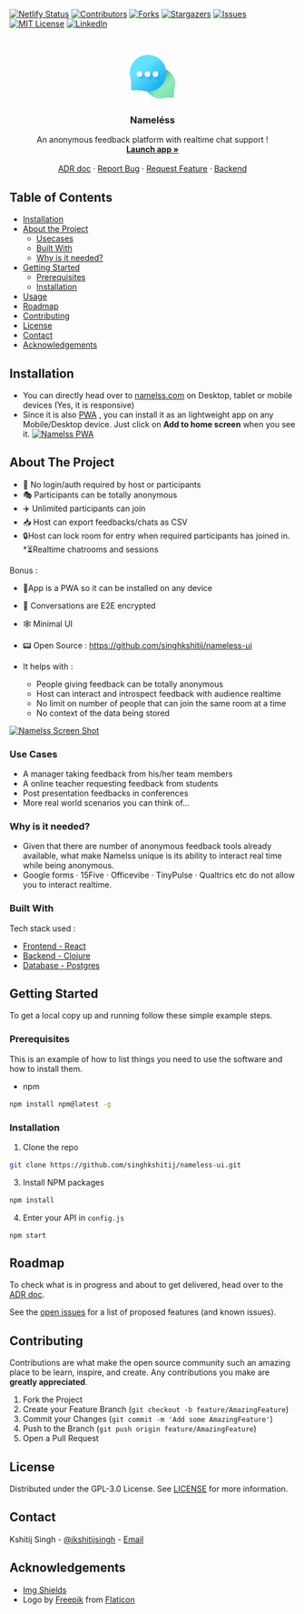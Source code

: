 [![Netlify Status](https://api.netlify.com/api/v1/badges/047a0bd7-2703-48ca-8bd8-07b1151857c4/deploy-status)](https://app.netlify.com/sites/namelessapp/deploys)
[![Contributors][contributors-shield]][contributors-url]
[![Forks][forks-shield]][forks-url]
[![Stargazers][stars-shield]][stars-url]
[![Issues][issues-shield]][issues-url]
[![MIT License][license-shield]][license-url]
[![LinkedIn][linkedin-shield]][linkedin-url]



<!-- PROJECT LOGO -->
<br />
<p align="center">
  <a href="https://github.com/singhkshitij/nameless-ui">
    <img src="public/assets/images/anonymous.png" alt="Logo" width="80" height="80">
  </a>

  <h3 align="center">Nameléss</h3>

  <p align="center">
    An anonymous feedback platform with realtime chat support !
    <br />
    <a href="https://namelss.com"><strong>Launch app »</strong></a>
    <br />
    <br />
    <a href="https://docs.google.com/document/d/1Yhp8g4n9ISx1rKzYzL-qt9fs8BNQRiLf0agn9uY8sFk/edit">ADR doc</a>
    ·
    <a href="https://github.com/singhkshitij/nameless-ui/issues/">Report Bug</a>
    ·
    <a href="https://github.com/singhkshitij/nameless-ui/issues/new">Request Feature</a>
    ·
    <a href="https://github.com/singhkshitij/nameless">Backend</a>
  </p>
</p>



<!-- TABLE OF CONTENTS -->
## Table of Contents

* [Installation](#installation)
* [About the Project](#about-the-project)
  * [Usecases](#use-cases)
  * [Built With](#built-with)
  * [Why is it needed?](#why-is-it-needed) 
* [Getting Started](#getting-started)
  * [Prerequisites](#prerequisites)
  * [Installation](#installation)
* [Usage](#usage)
* [Roadmap](#roadmap)
* [Contributing](#contributing)
* [License](#license)
* [Contact](#contact)
* [Acknowledgements](#acknowledgements)

## Installation
* You can directly head over to <a href="http://namelss.com" target="_blank">namelss.com</a> on Desktop, tablet or mobile devices (Yes, it is responsive)
* Since it is also [PWA](https://love2dev.com/blog/progressive-web-app-features/) , you can install it as an lightweight app on any Mobile/Desktop device. Just click on **Add to home screen** when you see it. 
[![Namelss PWA][namelss-pwa]](https://namelss.com)

<!-- ABOUT THE PROJECT -->
## About The Project
* 🙅 No login/auth required by host or participants
* 🎭 Participants can be totally anonymous
* ✈️ Unlimited participants can join
* 📥 Host can export feedbacks/chats as CSV
* 🔒Host can lock room for entry when required participants has joined in.
*⏳Realtime chatrooms and sessions

Bonus :
* 📱App is a PWA so it can be installed on any device
* 🔐 Conversations are E2E encrypted
* 🕸️ Minimal UI
* 📟 Open Source : https://github.com/singhkshitij/nameless-ui

* It helps with :
    - People giving feedback can be totally anonymous
    - Host can interact and introspect feedback with audience realtime
    - No limit on number of people that can join the same room at a time
    - No context of the data being stored

[![Namelss Screen Shot][product-screenshot]](https://namelss.com)

### Use Cases
* A manager taking feedback from his/her team members
* A online teacher requesting feedback from students
* Post presentation feedbacks in conferences
* More real world scenarios you can think of...

### Why is it needed? 
* Given that there are number of anonymous feedback tools already available, what make Namelss unique is its ability to interact real time while being anonymous.
* Google forms · 15Five · ‎Officevibe · ‎TinyPulse · ‎Qualtrics etc do not allow you to interact realtime. 

### Built With
Tech stack used : 
* [Frontend - React](https://reactjs.org/)
* [Backend - Clojure](https://clojure.org/)
* [Database - Postgres](https://www.postgresql.org/)

<!-- GETTING STARTED -->
## Getting Started

To get a local copy up and running follow these simple example steps.

### Prerequisites

This is an example of how to list things you need to use the software and how to install them.
* npm
```sh
npm install npm@latest -g
```

### Installation

1. Clone the repo
```sh
git clone https://github.com/singhkshitij/nameless-ui.git
```
3. Install NPM packages
```sh
npm install
```
4. Enter your API in `config.js`
```JS
npm start
```

<!-- ROADMAP -->
## Roadmap
To check what is in progress and about to get delivered, head over to the [ADR doc](https://docs.google.com/document/d/1Yhp8g4n9ISx1rKzYzL-qt9fs8BNQRiLf0agn9uY8sFk/edit#heading=h.a4u119gnl3b7).

See the [open issues](https://github.com/singhkshitij/nameless-ui/issues) for a list of proposed features (and known issues).

<!-- CONTRIBUTING -->
## Contributing

Contributions are what make the open source community such an amazing place to be learn, inspire, and create. Any contributions you make are **greatly appreciated**.

1. Fork the Project
2. Create your Feature Branch (`git checkout -b feature/AmazingFeature`)
3. Commit your Changes (`git commit -m 'Add some AmazingFeature'`)
4. Push to the Branch (`git push origin feature/AmazingFeature`)
5. Open a Pull Request


<!-- LICENSE -->
## License

Distributed under the GPL-3.0 License. See [LICENSE](https://github.com/singhkshitij/nameless-ui/blob/master/LICENSE) for more information.

<!-- CONTACT -->
## Contact

Kshitij Singh - [@ikshitijsingh](https://twitter.com/ikshitijsingh) - <a href="mailto:singh_kshitij@yahoo.com">Email</a>

<!-- ACKNOWLEDGEMENTS -->
## Acknowledgements
* [Img Shields](https://shields.io)
* Logo by <a href="http://www.freepik.com/" title="Freepik">Freepik</a> from <a href="https://www.flaticon.com/" title="Flaticon"> Flaticon</a>

<!-- MARKDOWN LINKS & IMAGES -->
<!-- https://www.markdownguide.org/basic-syntax/#reference-style-links -->
[contributors-shield]: https://img.shields.io/github/contributors/singhkshitij/nameless-ui.svg?style=flat-square
[contributors-url]: https://github.com/singhkshitij/nameless-ui/graphs/contributors
[forks-shield]: https://img.shields.io/github/forks/singhkshitij/nameless-ui.svg?style=flat-square
[forks-url]: https://github.com/singhkshitij/nameless-ui/network/members
[stars-shield]: https://img.shields.io/github/stars/singhkshitij/nameless-ui.svg?style=flat-square
[stars-url]: https://github.com/singhkshitij/nameless-ui/stargazers
[issues-shield]: https://img.shields.io/github/issues/singhkshitij/nameless-ui.svg?style=flat-square
[issues-url]: https://github.com/singhkshitij/nameless-ui/issues
[license-shield]: https://img.shields.io/github/license/singhkshitij/nameless-ui.svg?style=flat-square
[license-url]: https://github.com/singhkshitij/nameless-ui/blob/master/LICENSE
[linkedin-shield]: https://img.shields.io/badge/-LinkedIn-black.svg?style=flat-square&logo=linkedin&colorB=555
[linkedin-url]: https://www.linkedin.com/in/ikshitijsingh/
[product-screenshot]: https://github.com/singhkshitij/nameless-ui/blob/master/namelss-ss.png
[namelss-pwa]: https://github.com/singhkshitij/nameless-ui/blob/master/namelss-pwa.png
